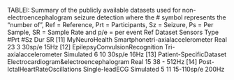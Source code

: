 TABLEI: Summary of the publicly available datasets used for non- electroencephalogram seizure detection where the # symbol represents
the “number of”, Ref = Reference, Prt = Participants, Sz = Seizure, Ps = Per Sample, SR = Sample Rate and p/e = per event
Ref Dataset Sensors Type #Prt #Sz Dur SR
[11] MyNeuroHealth Smartphonetri-axialaccelerometer Real 23 3 30sp/e 15Hz
[12] EpilepsyConvulsionRecognition Tri-axialaccelerometer Simulated 6 10 30sp/e 16Hz
[13] Patient-SpecificDataset Electrocardiogram&electroencephalogram Real 15 38 - 512Hz
[14] Post-IctalHeartRateOscillations Single-leadECG Simulated 5 11 15-110sp/e 200Hz